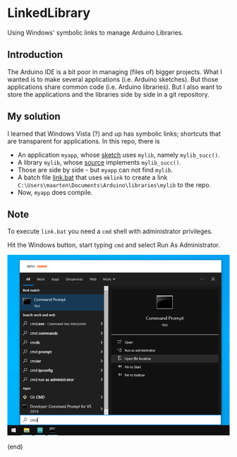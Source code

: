 # LinkedLibrary

Using Windows' symbolic links to manage Arduino Libraries.

## Introduction

The Arduino IDE is a bit poor in managing (files of) bigger projects.
What I wanted is to make several applications (i.e. Arduino sketches).
But those applications share common code (i.e. Arduino libraries).
But I also want to store the applications and the libraries 
side by side in a git repository.

## My solution

I learned that Windows Vista (?) and up has symbolic links; shortcuts that are transparent for applications.
In this repo, there is
 - An application `myapp`, whose [sketch](myapp/myapp.ino) uses `mylib`, namely `mylib_succ()`.
 - A library `mylib`, whose [source](mylib/src/mylib.cpp) implements `mylib_succ()`.
 - Those are side by side - but `myapp` can not find `mylib`.
 - A batch file [link.bat](link.bat) that uses `mklink` to create a link 
   `C:\Users\maarten\Documents\Arduino\libraries\mylib`
   to the repo.
 - Now, `myapp` does compile.
 
## Note

To execute `link.bat` you need a `cmd` shell with administrator privileges.

Hit the Windows button, start typing `cmd` and select Run As Administrator.

![Run As Administrator](RunAsAdmin.png)

(end)